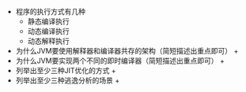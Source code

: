 + 程序的执行方式有几种
  + 静态编译执行
  + 动态编译执行
  + 动态解释执行
+ 为什么JVM要使用解释器和编译器共存的架构（简短描述出重点即可）
  + 
+ 为什么JVM要实现两个不同的即时编译器（简短描述出重点即可）
  + 
+ 列举出至少三种JIT优化的方式
  + 
+ 列举出至少三种逃逸分析的场景
  + 
